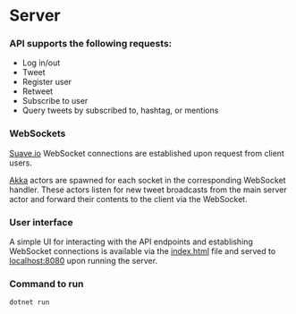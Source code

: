 # Server

### API supports the following requests:
- Log in/out
- Tweet
- Register user
- Retweet
- Subscribe to user
- Query tweets by subscribed to, hashtag, or mentions

### WebSockets
[Suave.io](https://suave.io/) WebSocket connections are established upon request from client users.

[Akka](https://getakka.net/) actors are spawned for each socket in the corresponding WebSocket handler.
These actors listen for new tweet broadcasts from the main server actor and forward their contents to the client via the WebSocket.

### User interface
A simple UI for interacting with the API endpoints and establishing WebSocket connections is available via the [index.html](/Server/index.html) file and served to [localhost:8080](http://localhost:8080/) upon running the server.

### Command to run
`dotnet run`
